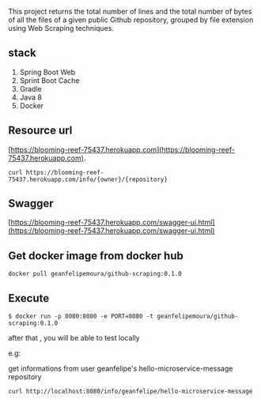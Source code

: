 
This project returns the total number of lines and the total number of bytes of all the files of a given public Github repository, grouped by file extension using Web Scraping techniques. 

## stack
1. Spring Boot Web
2. Sprint Boot Cache 
3. Gradle
4. Java 8
5. Docker


## Resource url
[https://blooming-reef-75437.herokuapp.com](https://blooming-reef-75437.herokuapp.com). 


```
curl https://blooming-reef-75437.herokuapp.com/info/{owner}/{repository}
```
 
## Swagger 
[https://blooming-reef-75437.herokuapp.com/swagger-ui.html](https://blooming-reef-75437.herokuapp.com/swagger-ui.html)


## Get docker image from docker hub
```
docker pull geanfelipemoura/github-scraping:0.1.0
```

## Execute 
```
$ docker run -p 8080:8080 -e PORT=8080 -t geanfelipemoura/github-scraping:0.1.0
```


after that , you will be able to test locally


e.g:


get informations from user geanfelipe's hello-microservice-message repository

```
curl http://localhost:8080/info/geanfelipe/hello-microservice-message
```
